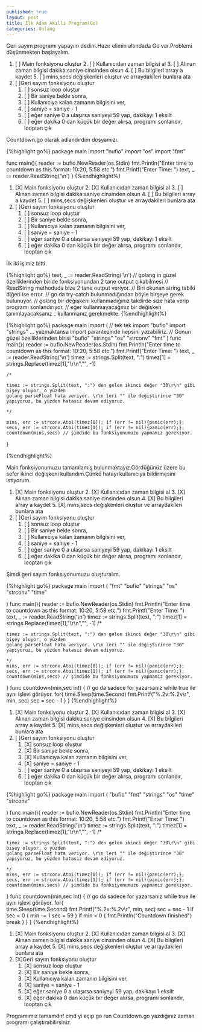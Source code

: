 ```yaml
---
published: true
layout: post
title: İlk Adam Akıllı Program(Go)
categories: Golang
---
```

Geri sayım programı yapayım dedim.Hazır elimin altındada Go var.Problemi düşünmekten başlayalım.

1. [ ] Main fonksiyonu oluştur 
   2. [ ] Kullanıcıdan zaman bilgisi al
   3. [ ] Alınan zaman bilgisi dakika:saniye cinsinden olsun
   4. [ ] Bu bilgileri array a kaydet
   5. [ ] mins,secs değişkenleri oluştur ve arraydakileri bunlara ata
2. [ ]Geri sayım fonksiyonu oluştur
   1. [ ] sonsuz loop oluştur
   2. [ ] Bir saniye bekle sonra,
   3. [ ] Kullanıcıya kalan zamanın bilgisini ver,
   4. [ ] saniye = saniye - 1
   5. [ ] eğer saniye 0 a ulaşırsa saniyeyi 59 yap, dakikayı 1 eksilt
   6. [ ] eğer dakika 0 dan küçük bir değer alırsa, programı sonlandır, looptan çık

Countdown.go olarak adlandırdım dosyamızı.

{%highlight go%}
package main
import "bufio"
import "os"
import "fmt"

func main(){
	reader := bufio.NewReader(os.Stdin)
	fmt.Println("Enter time to countdown as this format: 10:20, 5:58 etc.")
	fmt.Printf("Enter Time: ")
	text, _ := reader.ReadString('\n')
}
{%endhighlight%}
1. [X] Main fonksiyonu oluştur 
   2. [X] Kullanıcıdan zaman bilgisi al
   3. [ ] Alınan zaman bilgisi dakika:saniye cinsinden olsun
   4. [ ] Bu bilgileri array a kaydet
   5. [ ] mins,secs değişkenleri oluştur ve arraydakileri bunlara ata
2. [ ]Geri sayım fonksiyonu oluştur
   1. [ ] sonsuz loop oluştur
   2. [ ] Bir saniye bekle sonra,
   3. [ ] Kullanıcıya kalan zamanın bilgisini ver,
   4. [ ] saniye = saniye - 1
   5. [ ] eğer saniye 0 a ulaşırsa saniyeyi 59 yap, dakikayı 1 eksilt
   6. [ ] eğer dakika 0 dan küçük bir değer alırsa, programı sonlandır, looptan çık

 
 İlk iki işimiz bitti.
 
{%highlight go%}
text, _ := reader.ReadString('\n') 
// golang in güzel özelliklerinden biride fonksiyonundan 2 tane output çıkabilmesi
// ReadString methoduda bize 2 tane output veriyor. 
// Biri okunan string tabiki diğeri ise error.
// go da try-catch bulunmadığından böyle birşeye gerek bulunuyor.
// golang bir değişkeni kullanmadığınız takdirde size hata verip programı sonlandırıyor.
// eğer kullanmayacağınız bir değişken tanımlayacaksanız _ kullanmanız gerekmekte.
{%endhighlight%}

{%highlight go%}
package main
import ( 
	// tek tek import "bufio" import "strings" ... yazmaktansa import parantezinde hepsini yazabiliriz.
	// Gonun güzel özelliklerinden birisi
	"bufio"
	"strings"
	"os"
	"strconv"
	"fmt"
)
func main(){
	reader := bufio.NewReader(os.Stdin)
	fmt.Println("Enter time to countdown as this format: 10:20, 5:58 etc.")
	fmt.Printf("Enter Time: ")
	text, _ := reader.ReadString('\n')
	timez := strings.Split(text, ":")
	timez[1] = strings.Replace(timez[1],"\r\n","", -1)
	
	/* 

	timez := strings.Split(text, ":") den gelen ikinci değer "30\r\n" gibi bişey oluyor, o yüzden
	golang parseFloat hata veriyor. \r\n leri "" ile değiştirince "30" yapıyoruz, bu yüzden hatasız devam ediyoruz.

	*/ 
	
	mins, err := strconv.Atoi(timez[0]); if (err != nil){panic(err);};
	secs, err := strconv.Atoi(timez[1]); if (err != nil){panic(err);};
	countdown(mins,secs) // şimdide bu fonksiyonumuzu yapmamız gerekiyor.
}

{%endhighlight%}

Main fonksiyonumuzu tamamlamış bulunmaktayız.Gördüğünüz üzere bu sefer ikinci değişkeni kullandım.Çünkü hatayı kullanıcıya bildirmesini istiyorum.

1. [X] Main fonksiyonu oluştur 
   2. [X] Kullanıcıdan zaman bilgisi al
   3. [X] Alınan zaman bilgisi dakika:saniye cinsinden olsun
   4. [X] Bu bilgileri array a kaydet
   5. [X] mins,secs değişkenleri oluştur ve arraydakileri bunlara ata
2. [ ]Geri sayım fonksiyonu oluştur
   1. [ ] sonsuz loop oluştur
   2. [ ] Bir saniye bekle sonra,
   3. [ ] Kullanıcıya kalan zamanın bilgisini ver,
   4. [ ] saniye = saniye - 1
   5. [ ] eğer saniye 0 a ulaşırsa saniyeyi 59 yap, dakikayı 1 eksilt
   6. [ ] eğer dakika 0 dan küçük bir değer alırsa, programı sonlandır, looptan çık

 
 Şimdi geri sayım fonksiyonumuzu oluşturalım.

{%highlight go%}
package main
import (
	"fmt"
	"bufio"
	"strings"
	"os"
	"strconv"
	"time"

)
func main(){
	reader := bufio.NewReader(os.Stdin)
	fmt.Println("Enter time to countdown as this format: 10:20, 5:58 etc.")
	fmt.Printf("Enter Time: ")
	text, _ := reader.ReadString('\n')
	timez := strings.Split(text, ":")
	timez[1] = strings.Replace(timez[1],"\r\n","", -1)
	/* 

	timez := strings.Split(text, ":") den gelen ikinci değer "30\r\n" gibi bişey oluyor, o yüzden
	golang parseFloat hata veriyor. \r\n leri "" ile değiştirince "30" yapıyoruz, bu yüzden hatasız devam ediyoruz.

	*/ 
	mins, err := strconv.Atoi(timez[0]); if (err != nil){panic(err);};
	secs, err := strconv.Atoi(timez[1]); if (err != nil){panic(err);};
	countdown(mins,secs) // şimdide bu fonksiyonumuzu yapmamız gerekiyor.
}
func countdown(min,sec int) {
  // go da sadece for yazarsanız while true ile aynı işlevi görüyor.
	for{
    	time.Sleep(time.Second)
        fmt.Printf("%.2v:%.2v\r", min, sec)
        sec = sec - 1
    }
}
{%endhighlight%}
1. [X] Main fonksiyonu oluştur 
   2. [X] Kullanıcıdan zaman bilgisi al
   3. [X] Alınan zaman bilgisi dakika:saniye cinsinden olsun
   4. [X] Bu bilgileri array a kaydet
   5. [X] mins,secs değişkenleri oluştur ve arraydakileri bunlara ata
2. [ ]Geri sayım fonksiyonu oluştur
   1. [X] sonsuz loop oluştur
   2. [X] Bir saniye bekle sonra,
   3. [X] Kullanıcıya kalan zamanın bilgisini ver,
   4. [X] saniye = saniye - 1
   5. [ ] eğer saniye 0 a ulaşırsa saniyeyi 59 yap, dakikayı 1 eksilt
   6. [ ] eğer dakika 0 dan küçük bir değer alırsa, programı sonlandır, looptan çık


{%highlight go%}
package main
import (
	"bufio"
	"fmt"
	"strings"
	"os"
	"time"
	"strconv"

)
func main(){
	reader := bufio.NewReader(os.Stdin)
	fmt.Println("Enter time to countdown as this format: 10:20, 5:58 etc.")
	fmt.Printf("Enter Time: ")
	text, _ := reader.ReadString('\n')
	timez := strings.Split(text, ":")
	timez[1] = strings.Replace(timez[1],"\r\n","", -1)
	/* 

	timez := strings.Split(text, ":") den gelen ikinci değer "30\r\n" gibi bişey oluyor, o yüzden
	golang parseFloat hata veriyor. \r\n leri "" ile değiştirince "30" yapıyoruz, bu yüzden hatasız devam ediyoruz.

	*/ 
	mins, err := strconv.Atoi(timez[0]); if (err != nil){panic(err);};
	secs, err := strconv.Atoi(timez[1]); if (err != nil){panic(err);};
	countdown(mins,secs) // şimdide bu fonksiyonumuzu yapmamız gerekiyor.
}
func countdown(min,sec int) {
// go da sadece for yazarsanız while true ile aynı işlevi görüyor.
	for{  
    	time.Sleep(time.Second)
        fmt.Printf("%.2v:%.2v\r", min, sec)
        sec = sec - 1
        if sec < 0 {
		min -= 1
		sec = 59
		}
        if min < 0 {
		fmt.Println("Countdown finished")
		break
		}
    }
}
{%endhighlight%}
1. [X] Main fonksiyonu oluştur 
   2. [X] Kullanıcıdan zaman bilgisi al
   3. [X] Alınan zaman bilgisi dakika:saniye cinsinden olsun
   4. [X] Bu bilgileri array a kaydet
   5. [X] mins,secs değişkenleri oluştur ve arraydakileri bunlara ata
2. [X]Geri sayım fonksiyonu oluştur
   1. [X] sonsuz loop oluştur
   2. [X] Bir saniye bekle sonra,
   3. [X] Kullanıcıya kalan zamanın bilgisini ver,
   4. [X] saniye = saniye - 1
   5. [X] eğer saniye 0 a ulaşırsa saniyeyi 59 yap, dakikayı 1 eksilt
   6. [X] eğer dakika 0 dan küçük bir değer alırsa, programı sonlandır, looptan çık

 
 Programımız tamamdır! cmd yi açıp go run Countdown.go yazdığınız zaman programı çalıştırabilirsiniz.

